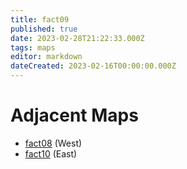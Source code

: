 ```yaml
---
title: fact09
published: true
date: 2023-02-28T21:22:33.000Z
tags: maps
editor: markdown
dateCreated: 2023-02-16T00:00:00.000Z
---
```



# Adjacent Maps
 * [fact08](/maps/fact08) (West)
 * [fact10](/maps/fact10) (East)
